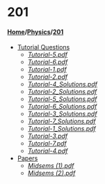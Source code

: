 # 201
#### [Home](../..)/[Physics](..)/[201]()
- [Tutorial Questions](Tutorial%20Questions)
    - [_Tutorial-5.pdf_](Tutorial%20Questions/Tutorial-5.pdf)
    - [_Tutorial-6.pdf_](Tutorial%20Questions/Tutorial-6.pdf)
    - [_Tutorial-1.pdf_](Tutorial%20Questions/Tutorial-1.pdf)
    - [_Tutorial-2.pdf_](Tutorial%20Questions/Tutorial-2.pdf)
    - [_Tutorial-4_Solutions.pdf_](Tutorial%20Questions/Tutorial-4_Solutions.pdf)
    - [_Tutorial-2_Solutions.pdf_](Tutorial%20Questions/Tutorial-2_Solutions.pdf)
    - [_Tutorial-5_Solutions.pdf_](Tutorial%20Questions/Tutorial-5_Solutions.pdf)
    - [_Tutorial-6_Solutions.pdf_](Tutorial%20Questions/Tutorial-6_Solutions.pdf)
    - [_Tutorial-3_Solutions.pdf_](Tutorial%20Questions/Tutorial-3_Solutions.pdf)
    - [_Tutorial-7_Solutions.pdf_](Tutorial%20Questions/Tutorial-7_Solutions.pdf)
    - [_Tutorial-1_Solutions.pdf_](Tutorial%20Questions/Tutorial-1_Solutions.pdf)
    - [_Tutorial-3.pdf_](Tutorial%20Questions/Tutorial-3.pdf)
    - [_Tutorial-7.pdf_](Tutorial%20Questions/Tutorial-7.pdf)
    - [_Tutorial-4.pdf_](Tutorial%20Questions/Tutorial-4.pdf)
- [Papers](Papers)
    - [_Midsems (1).pdf_](Papers/Midsems%20(1).pdf)
    - [_Midsems (2).pdf_](Papers/Midsems%20(2).pdf)
